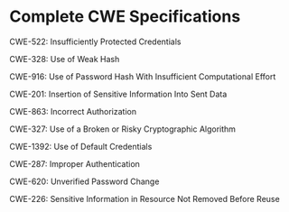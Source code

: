 

# Complete CWE Specifications

CWE-522: Insufficiently Protected Credentials

CWE-328: Use of Weak Hash

CWE-916: Use of Password Hash With Insufficient Computational Effort

CWE-201: Insertion of Sensitive Information Into Sent Data

CWE-863: Incorrect Authorization

CWE-327: Use of a Broken or Risky Cryptographic Algorithm

CWE-1392: Use of Default Credentials

CWE-287: Improper Authentication

CWE-620: Unverified Password Change

CWE-226: Sensitive Information in Resource Not Removed Before Reuse